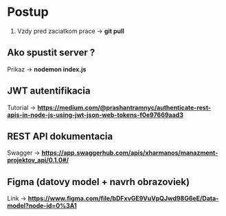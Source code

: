 # Postup

1. Vzdy pred zaciatkom prace -> **git pull**

## Ako spustit server ?

Prikaz -> **nodemon index.js**

## JWT autentifikacia

Tutorial -> **https://medium.com/@prashantramnyc/authenticate-rest-apis-in-node-js-using-jwt-json-web-tokens-f0e97669aad3**

## REST API dokumentacia

Swagger -> **https://app.swaggerhub.com/apis/xharmanos/manazment-projektov_api/0.1.0#/**

## Figma (datovy model + navrh obrazoviek) 

Link -> **https://www.figma.com/file/bDFxvGE9VuVpQJwd98G6eE/Data-model?node-id=0%3A1**